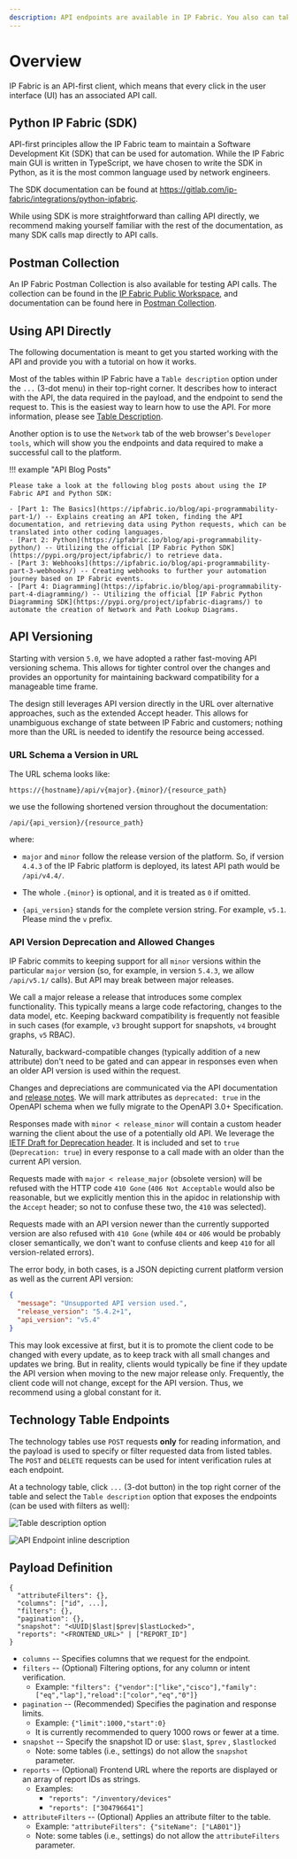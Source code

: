 ```yaml
---
description: API endpoints are available in IP Fabric. You also can take a look at the IP Fabric API documentation.
---
```


# Overview

IP Fabric is an API-first client, which means that every click in the user
interface (UI) has an associated API call.

## Python IP Fabric (SDK)

API-first principles allow the IP Fabric team to maintain a Software Development
Kit (SDK) that can be used for automation. While the IP Fabric main GUI is written
in TypeScript, we have chosen to write the SDK in Python, as it is the most
common language used by network engineers.

The SDK documentation can be found
at <https://gitlab.com/ip-fabric/integrations/python-ipfabric>.

While using SDK is more straightforward than calling API directly, we recommend
making yourself familiar with the rest of the documentation, as many SDK calls
map directly to API calls.

## Postman Collection

An IP Fabric Postman Collection is also available for testing API calls.
The collection can be found in the [IP Fabric Public Workspace](https://www.postman.com/ipfabric/workspace/ip-fabric-public-workspace/overview), and documentation can be found
here in [Postman Collection](../integrations/postman/index.md).

## Using API Directly

The following documentation is meant to get you started working with the API and
provide you with a tutorial on how it works.

Most of the tables within IP Fabric have a `Table description` option under the
`...` (3-dot menu) in their top-right corner. It describes how to interact with
the API, the data required in the payload, and the endpoint to send the request
to. This is the easiest way to learn how to use the API. For more information,
please see
[Table Description](../IP_Fabric_GUI/tips/navigate_in_tables.md#table-description).

Another option is to use the `Network` tab of the web
browser's `Developer tools`, which will show you the endpoints and data required
to make a successful call to the platform.

!!! example "API Blog Posts"

    Please take a look at the following blog posts about using the IP Fabric API and Python SDK:

    - [Part 1: The Basics](https://ipfabric.io/blog/api-programmability-part-1/) -- Explains creating an API token, finding the API documentation, and retrieving data using Python requests, which can be translated into other coding languages.
    - [Part 2: Python](https://ipfabric.io/blog/api-programmability-python/) -- Utilizing the official [IP Fabric Python SDK](https://pypi.org/project/ipfabric/) to retrieve data.
    - [Part 3: Webhooks](https://ipfabric.io/blog/api-programmability-part-3-webhooks/) -- Creating webhooks to further your automation journey based on IP Fabric events.
    - [Part 4: Diagramming](https://ipfabric.io/blog/api-programmability-part-4-diagramming/) -- Utilizing the official [IP Fabric Python Diagramming SDK](https://pypi.org/project/ipfabric-diagrams/) to automate the creation of Network and Path Lookup Diagrams.

## API Versioning

Starting with version `5.0`, we have adopted a rather fast-moving API versioning
schema. This allows for tighter control over the changes and provides an
opportunity for maintaining backward compatibility for a manageable time frame.

The design still leverages API version directly in the URL over alternative approaches,
such as the extended Accept header. This allows for unambiguous exchange of state
between IP Fabric and customers; nothing more than the URL is needed to identify the
resource being accessed.

### URL Schema a Version in URL

The URL schema looks like:

```shell
https://{hostname}/api/v{major}.{minor}/{resource_path}
```

we use the following shortened version throughout the documentation:

```shell
/api/{api_version}/{resource_path}
```

where:

- `major` and `minor` follow the release version of the platform. So, if
  version `4.4.3` of the IP Fabric platform is deployed, its latest API path
  would be `/api/v4.4/`.

- The whole `.{minor}` is optional, and it is treated as `0` if omitted.

- `{api_version}` stands for the complete version string. For example, `v5.1`.
  Please mind the `v` prefix.

### API Version Deprecation and Allowed Changes

IP Fabric commits to keeping support for all `minor` versions within the particular
`major` version (so, for example, in version `5.4.3`, we allow `/api/v5.1/`
calls). But API may break between major releases.

We call a major release a release that introduces some complex functionality.
This typically means a large code refactoring, changes to the data model, etc.
Keeping backward compatibility is frequently not feasible in such
cases (for example, `v3` brought support for snapshots, `v4` brought graphs, `v5` RBAC).

Naturally, backward-compatible changes (typically addition of a new attribute)
don't need to be gated and can appear in responses even when an older API version
is used within the request.

Changes and depreciations are communicated via the API documentation
and [release notes](../releases/index.md). We will mark attributes
as `deprecated: true` in the OpenAPI schema when we fully migrate to the OpenAPI
3.0+ Specification.

Responses made with `minor < release_minor` will contain a custom header warning
the client about the use of a potentially old API. We leverage
the [IETF Draft for Deprecation header](https://datatracker.ietf.org/doc/html/draft-ietf-httpapi-deprecation-header). It is included and set to `true` (`Deprecation: true`) in every response to
a call made with an older than the current API version.

Requests made with `major < release_major` (obsolete version) will be refused
with the HTTP code `410 Gone` (`406 Not Acceptable` would also be reasonable, but we
explicitly mention this in the apidoc in relationship with the `Accept` header; so
not to confuse these two, the `410` was selected).

Requests made with an API version newer than the currently supported version are
also refused with `410 Gone` (while `404` or `406` would be probably closer
semantically, we don't want to confuse clients and keep `410` for all
version-related errors).

The error body, in both cases, is a JSON depicting current platform version as well
as the current API version:

```json
{
  "message": "Unsupported API version used.",
  "release_version": "5.4.2+1",
  "api_version": "v5.4"
}
```

This may look excessive at first, but it is to promote the client code to be
changed with every update, as to keep track with all small changes and updates
we bring. But in reality, clients would typically be fine if they update the API
version when moving to the new major release only. Frequently, the client code
will not change, except for the API version. Thus, we recommend using a global
constant for it.

## Technology Table Endpoints

The technology tables use `POST` requests **only** for reading information, and
the payload is used to specify or filter requested data from listed tables. The
`POST` and `DELETE` requests can be used for intent verification rules at each
endpoint.

At a technology table, click `...` (3-dot button) in the top right corner of the
table and select the `Table description` option that exposes the endpoints (can
be used with filters as well):

![Table description option](table_description_option.png)

![API Endpoint inline description](endpoint_inline_description.png)

## Payload Definition

```jscript
{
  "attributeFilters": {},
  "columns": ["id", ...],
  "filters": {},
  "pagination": {},
  "snapshot": "<UUID|$last|$prev|$lastLocked>",
  "reports": "<FRONTEND_URL>" | ["REPORT_ID"]
}
```

- `columns` -- Specifies columns that we request for the endpoint.
- `filters` -- (Optional) Filtering options, for any column or intent
  verification.
  - Example: `"filters": {"vendor":["like","cisco"],"family":["eq","lap"],"reload":["color","eq","0"]}`
- `pagination` -- (Recommended) Specifies the pagination and response limits.
  - Example: `{"limit":1000,"start":0}`
  - It is currently recommended to query 1000 rows or fewer at a time.
- `snapshot` -- Specify the snapshot ID or use: `$last`, `$prev`
  , `$lastlocked`
  - Note: some tables (i.e., settings) do not allow the `snapshot` parameter.
- `reports` -- (Optional) Frontend URL where the reports are displayed or an
  array of report IDs as strings.
  - Examples:
    - `"reports": "/inventory/devices"`
    - `"reports": ["304796641"]`
- `attributeFilters` -- (Optional) Applies an attribute filter to the table.
  - Example: `"attributeFilters": {"siteName": ["LAB01"]}`
  - Note: some tables (i.e., settings) do not allow the `attributeFilters`
    parameter.
